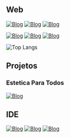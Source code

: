 ## Web
[![Blog](https://img.shields.io/badge/HTML5-E34F26.svg?style=for-the-badge&logo=HTML5&logoColor=white)](https://github.com/Yagoleitebarduco/HTML-CSS-JS)
[![Blog](https://img.shields.io/badge/CSS-663399.svg?style=for-the-badge&logo=CSS&logoColor=white)](https://github.com/Yagoleitebarduco/HTML-CSS-JS)
[![Blog](https://img.shields.io/badge/JavaScript-F7DF1E.svg?style=for-the-badge&logo=JavaScript&logoColor=black)](https://github.com/Yagoleitebarduco/HTML-CSS-JS)

[![Blog](https://img.shields.io/badge/Bootstrap-7952B3.svg?style=for-the-badge&logo=Bootstrap&logoColor=white)](https://github.com/Yagoleitebarduco/Bootstrap)
[![Blog](https://img.shields.io/badge/React.js-61DAFB.svg?style=for-the-badge&logo=React&logoColor=black)](https://github.com/Yagoleitebarduco/React.js)
[![Blog](https://img.shields.io/badge/WordPress-21759B.svg?style=for-the-badge&logo=WordPress&logoColor=white)]()

![Top Langs](https://github-readme-stats.vercel.app/api/top-langs/?username=Yagoleitebarduco&layout=compact)

## Projetos
### Estetica Para Todos
[![Blog](https://img.shields.io/badge/Netlify-00C7B7.svg?style=for-the-badge&logo=Netlify&logoColor=white)](esteticaparatodos.netlify.app)

## IDE
[![Blog](https://img.shields.io/badge/Visual_Studio-BD8EF4.svg?style=for-the-badge&logo=&logoColor=white)]()
[![Blog](https://img.shields.io/badge/Visual_Studio_Code-22ABF1.svg?style=for-the-badge&logo=&logoColor=white)]()
[![Blog](https://img.shields.io/badge/Android%20Studio-3DDC84.svg?style=for-the-badge&logo=Android-Studio&logoColor=white)]()
